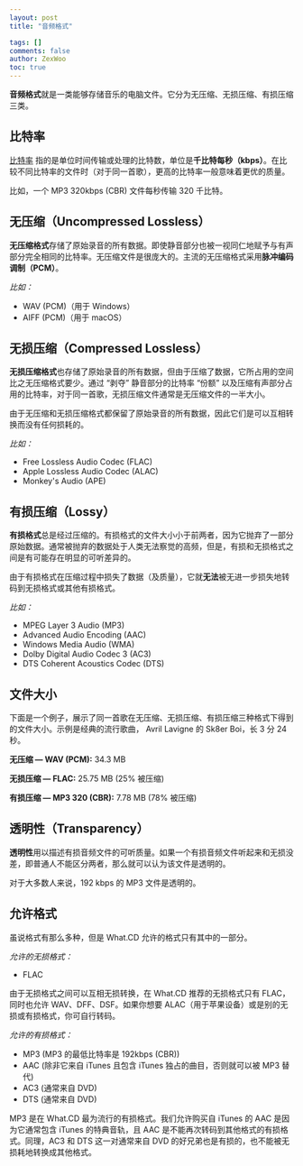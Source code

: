 ```yaml
---
layout: post
title: "音频格式"

tags: []
comments: false
author: ZexWoo
toc: true
---
```


**音频格式**就是一类能够存储音乐的电脑文件。它分为无压缩、无损压缩、有损压缩三类。

## 比特率

[比特率](https://baike.baidu.com/item/%E6%AF%94%E7%89%B9%E7%8E%87/1022775) 指的是单位时间传输或处理的比特数，单位是**千比特每秒（kbps）**。在比较不同比特率的文件时（对于同一首歌），更高的比特率一般意味着更优的质量。

比如，一个 MP3 320kbps (CBR) 文件每秒传输 320 千比特。

## 无压缩（Uncompressed Lossless）

**无压缩格式**存储了原始录音的所有数据。即使静音部分也被一视同仁地赋予与有声部分完全相同的比特率。无压缩文件是很庞大的。主流的无压缩格式采用**脉冲编码调制（PCM）**。

*比如：*
- WAV (PCM)（用于 Windows）
- AIFF (PCM)（用于 macOS）

## 无损压缩（Compressed Lossless）

**无损压缩格式**也存储了原始录音的所有数据，但由于压缩了数据，它所占用的空间比之无压缩格式要少。通过 “剥夺” 静音部分的比特率 “份额” 以及压缩有声部分占用的比特率，对于同一首歌，无损压缩文件通常是无压缩文件的一半大小。

由于无压缩和无损压缩格式都保留了原始录音的所有数据，因此它们是可以互相转换而没有任何损耗的。

*比如：*
- Free Lossless Audio Codec (FLAC)
- Apple Lossless Audio Codec (ALAC)
- Monkey's Audio (APE)

## 有损压缩（Lossy）

**有损格式**总是经过压缩的。有损格式的文件大小小于前两者，因为它抛弃了一部分原始数据。通常被抛弃的数据处于人类无法察觉的高频，但是，有损和无损格式之间是有可能存在明显的可听差异的。

由于有损格式在压缩过程中损失了数据（及质量），它就**无法**被无进一步损失地转码到无损格式或其他有损格式。

*比如：*
- MPEG Layer 3 Audio (MP3)
- Advanced Audio Encoding (AAC)
- Windows Media Audio (WMA)
- Dolby Digital Audio Codec 3 (AC3)
- DTS Coherent Acoustics Codec (DTS)

## 文件大小

下面是一个例子，展示了同一首歌在无压缩、无损压缩、有损压缩三种格式下得到的文件大小。示例是经典的流行歌曲， Avril Lavigne 的 Sk8er Boi，长 3 分 24 秒。

**无压缩 — WAV (PCM):** 34.3 MB

**无损压缩 — FLAC:** 25.75 MB (25% 被压缩)

**有损压缩 — MP3 320 (CBR):** 7.78 MB (78% 被压缩)

## 透明性（Transparency）

**透明性**用以描述有损音频文件的可听质量。如果一个有损音频文件听起来和无损没差，即普通人不能区分两者，那么就可以认为该文件是透明的。

对于大多数人来说，192 kbps 的 MP3 文件是透明的。

## 允许格式

虽说格式有那么多种，但是 What.CD 允许的格式只有其中的一部分。

*允许的无损格式：*
- FLAC

由于无损格式之间可以互相无损转换，在 What.CD 推荐的无损格式只有 FLAC，同时也允许 WAV、DFF、DSF。如果你想要 ALAC（用于苹果设备）或是别的无损或有损格式，你可自行转码。

*允许的有损格式：*
- MP3 (MP3 的最低比特率是 192kbps (CBR))
- AAC (除非它来自 iTunes 且包含 iTunes 独占的曲目，否则就可以被 MP3 替代)
- AC3 (通常来自 DVD)
- DTS (通常来自 DVD)

MP3 是在 What.CD 最为流行的有损格式。我们允许购买自 iTunes 的 AAC 是因为它通常包含 iTunes 的特典音轨，且 AAC 是不能再次转码到其他格式的有损格式。同理，AC3 和 DTS 这一对通常来自 DVD 的好兄弟也是有损的，也不能被无损耗地转换成其他格式。